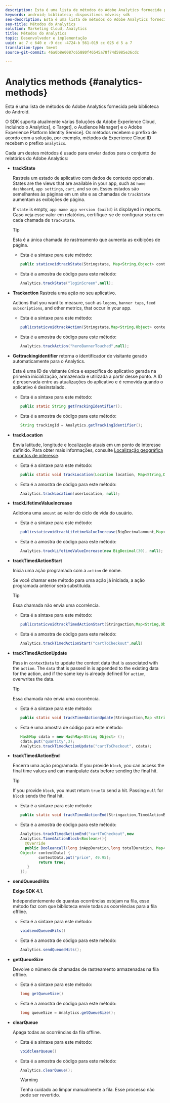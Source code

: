 ```yaml
---
description: Esta é uma lista de métodos do Adobe Analytics fornecida pela biblioteca do Android.
keywords: android; biblioteca; dispositivos móveis; sdk
seo-description: Esta é uma lista de métodos do Adobe Analytics fornecida pela biblioteca do Android.
seo-title: Métodos do Analytics
solution: Marketing Cloud, Analytics
title: Métodos do Analytics
topic: Desenvolvedor e implementação
uuid: ac 7 c 640 e -9 dcc -4724-b 561-019 cc 025 d 5 a 7
translation-type: tm+mt
source-git-commit: 46a0b8e0087c65880f46545a78f74d5985e36cdc

---
```



# Analytics methods {#analytics-methods}

Esta é uma lista de métodos do Adobe Analytics fornecida pela biblioteca do Android.

O SDK suporta atualmente várias Soluções da Adobe Experience Cloud, incluindo o Analytics], o Target], o Audience Manager] e o Adobe Experience Platform Identity Service]. Os métodos recebem o prefixo de acordo com a solução, por exemplo, métodos da Experience Cloud ID recebem o prefixo `analytics`.

Cada um destes métodos é usado para enviar dados para o conjunto de relatórios do Adobe Analytics:

* **trackState**

   Rastreia um estado de aplicativo com dados de contexto opcionais. States are the views that are available in your app, such as `home dashboard`, `app settings`, `cart`, and so on. Esses estados são semelhantes às páginas em um site e as chamadas de `trackState` aumentam as exibições de página.

   If `state` is empty, `app name app version (build)` is displayed in reports. Caso veja esse valor em relatórios, certifique-se de configurar `state` em cada chamada de `trackState`.

   >[!TIP]
   >
   >Esta é a única chamada de rastreamento que aumenta as exibições de página.

   * Esta é a sintaxe para este método:

      ```java
      public staticvoidtrackState(Stringstate, Map<String,Object> contextData);
      ```

   * Esta é a amostra de código para este método:

      ```java
      Analytics.trackState("loginScreen",null);
      ```

* **Trackaction**
Rastreia uma ação no seu aplicativo.

   Actions that you want to measure, such as `logons`, `banner taps`, `feed subscriptions`, and other metrics, that occur in your app.

   * Esta é a sintaxe para este método:

      ```java
      publicstaticvoidtrackAction(Stringstate,Map<String,Object> contextData);
      ```

   * Esta é a amostra de código para este método:

      ```java
      Analytics.trackAction("heroBannerTouched",null);
      ```

* **Gettrackingidentifier**
retorna o identificador de visitante gerado automaticamente para o Analytics.

   Esta é uma ID de visitante única e específica do aplicativo gerada na primeira inicialização, armazenada e utilizada a partir desse ponto. A ID é preservada entre as atualizações do aplicativo e é removida quando o aplicativo é desinstalado.

   * Esta é a sintaxe para este método:

      ```java
      public static String getTrackingIdentifier(); 
      ```

   * Esta é a amostra de código para este método:

      ```java
      String trackingId = Analytics.getTrackingIdentifier(); 
      ```

* **trackLocation**

   Envia latitude, longitude e localização atuais em um ponto de interesse definido. Para obter mais informações, consulte [Localização geográfica e pontos de interesse](/help/android/location/geo-poi.md).

   * Esta é a sintaxe para este método:

      ```java
      public static void trackLocation(Location location, Map<String,Object> contextData); 
      ```

   * Esta é a amostra de código para este método:

      ```java
      Analytics.trackLocation(userLocation, null);
      ```

* **trackLifetime&#x200B;ValueIncrease**

   Adiciona uma `amount` ao valor do ciclo de vida do usuário.

   * Esta é a sintaxe para este método:

      ```java
      publicstaticvoidtrackLifetimeValueIncrease(BigDecimalamount,Map<String,Object>contextData);
      ```

   * Esta é a amostra de código para este método:

      ```java
      Analytics.trackLifetimeValueIncrease(new BigDecimal(30), null);
      ```

* **trackTimed&#x200B;ActionStart**

   Inicia uma ação programada com a `action` de nome.

   Se você chamar este método para uma ação já iniciada, a ação programada anterior será substituída.

   >[!TIP]
   >
   >Essa chamada não envia uma ocorrência.

   * Esta é a sintaxe para este método:

      ```java
      publicstaticvoidtrackTimedActionStart(Stringaction,Map<String,Object>contextData);
      ```

   * Esta é a amostra de código para este método:

      ```java
      Analytics.trackTimedActionStart("cartToCheckout",null)
      ```


* **trackTimed&#x200B;ActionUpdate**

   Pass in `contextData` to update the context data that is associated with the `action`. The `data` that is passed in is appended to the existing data for the action, and if the same key is already defined for `action`, overwrites the data.

   >[!TIP]
   >
   >Essa chamada não envia uma ocorrência.

   * Esta é a sintaxe para este método:

      ```java
      public static void trackTimedActionUpdate(Stringaction,Map <String,Object> contextData); 
      ```

   * Esta é uma amostra de código para este método:

      ```java
      HashMap cdata = new HashMap<String Object> (); 
      cdata.put("quantity",3); 
      Analytics.trackTimedActionUpdate("cartToCheckout", cdata);
      ```

* **trackTimed&#x200B;ActionEnd**

   Encerra uma ação programada. If you provide `block`, you can access the final time values and can manipulate `data` before sending the final hit.

   >[!TIP]
   >
   >If you provide `block`, you must return `true` to send a hit. Passing `null` for `block` sends the final hit.

   * Esta é a sintaxe para este método:

      ```java
      public static void trackTimedActionEnd(Stringaction,TimedActionBlock<Boolean> logic); 
      ```

   * Esta é a amostra de código para este método:

      ```java
      Analytics.trackTimedActionEnd("cartToCheckout",new
      Analytics.TimedActionBlock<Boolean>(){
        @Override
        public Booleancall(long inAppDuration,long totalDuration, Map<String,
      Object> contextData) {
              contextData.put("price", 49.95);
              return true;
         }
      });
      ```

* **sendQueuedHits**

   **Exige SDK 4.1.**

   Independentemente de quantas ocorrências estejam na fila, esse método faz com que biblioteca envie todas as ocorrências para a fila offline.

   * Esta é a sintaxe para este método:

      ```java
      voidsendQueuedHits()
      ```

   * Esta é a amostra de código para este método:

      ```java
      Analytics.sendQueuedHits();
      ```

* **getQueueSize**

   Devolve o número de chamadas de rastreamento armazenadas na fila offline.

   * Esta é a sintaxe para este método:

      ```java
      long getQueueSize()
      ```

   * Esta é a amostra de código para este método:

      ```java
      long queueSize = Analytics.getQueueSize(); 
      ```

* **clearQueue**

   Apaga todas as ocorrências da fila offline.

   * Esta é a sintaxe para este método:

      ```java
      voidclearQueue()
      ```

   * Esta é a amostra de código para este método:

      ```java
      Analytics.clearQueue();
      ```

      >[!WARNING]
      >
      > Tenha cuidado ao limpar manualmente a fila. Esse processo não pode ser revertido.